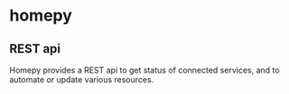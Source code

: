 # homepy

## REST api
Homepy provides a REST api to get status of connected services, and to automate or update various resources.